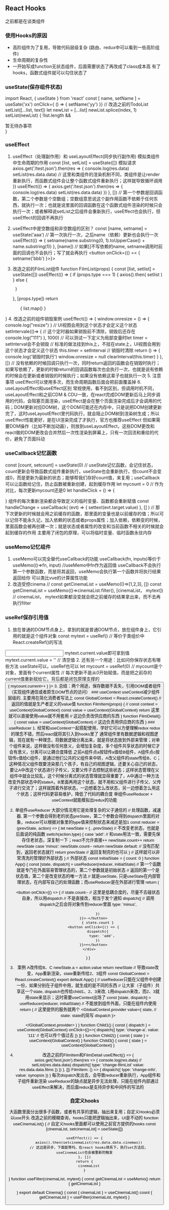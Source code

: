 <!--
 * @Author: yuzihan yuzihanyuzihan@163.com
 * @Date: 2022-05-20 18:44:05
 * @LastEditors: yuzihan yuzihanyuzihan@163.com
 * @LastEditTime: 2022-06-02 09:31:41
 * @FilePath: /fe_interview/react/react3.md
 * @Description: 这是默认设置,请设置`customMade`, 打开koroFileHeader查看配置 进行设置: https://github.com/OBKoro1/koro1FileHeader/wiki/%E9%85%8D%E7%BD%AE
-->
## React Hooks
之前都是在谈类组件
### 使用Hooks的原因
- 高阶组件为了复用，导致代码层级复杂 (路由、redux中可以看到一些高阶组件)
- 生命周期的复杂性
- 一开始写成function无状态组件，后面需要状态了再改成了class成本高
有了hooks，函数式组件就可以勾住状态了
### useState(保存组件状态)
import React, { useState } from 'react'
const [ name, setName ] = useSate('xx')
onClick={ () => {
    setName('yy')
}}
// 改造之前的TodoList
setList([...list, text])
let newList = [...list]
newList.splice(index, 1)
setList(newList)
{ !list.length && <div>暂无待办事项</div> }
### useEffect
1. useEffect（处理副作用）和 useLayoutEffect(同步执行副作用)
模拟类组件中生命周期的作用
const [list, setList] = useState([])
模拟请求
axios.get('/test.json').then(res => {
    console.log(res.data)
    setList(res.data.data) // 这里和类组件的渲染机制不同，类组件是让render重新执行，而函数式组件会让整个函数式组件重新执行；这样就导致循环调用
})
useEffect(() => {
    axios.get('/test.json').then(res => {
        console.log(res.data)
        setList(res.data.data) 
    })
}, []) // 第一个参数是回调函数，第二个参数是个空数组；空数组意思说这个副作用函数不依赖于任何东西，就执行一次；也就是说里面的回调函数在这个函数式组件渲染的时候只会执行一次；或者解释说setList之后组件会重新执行，useEffect也会执行，但useEffect的回调不再执行
2. useEffect中是空数组和非空数组的区别？
const [name, setname] = useState('aaa')
// 第一次执行一次，之后name（依赖）更新也会执行一次
useEffect(() => {
    setname(name.substring(0, 1).toUpperCase() + name.substring(1))
}, [name]) // 如果[]不写依赖的name, setname调用时前面的回调也不会执行；写了就会再执行
<button onClick={() =< {
    setname('bbb')
}>}></button>
3. 改造之前的FilmList组件
function FilmList(props) {
    const [list, setlist] = useState([])
    useEffect(() => {
        if (props.type === 1) {
            axios().then( setlist )
        } else {

        }
    }, [props.type])
    return <ul>
            {
                list.map()
            }
    </ul>
}
4. 改造之前的组件销毁案例
useEffect(() => {
    window.onresize = () => {
        console.log("resize")
    }
    // UI视图会用到这个状态才会定义这个状态
    setIntervale(()=> { // 这个定时器如果销毁前不清除，销毁后还存在
        console.log("111")
    }, 1000)
    // 可以测试一下定义为局部变量时let timer = setInterval会不会销毁
    // 标准的做法挂到this上，不挂在state上，UI视图会用到这个状态才会定义这个状态
    this.timer = setInterval // 销毁时清除
    return () => {
        console.log('销毁时执行')
        window.onresize = null
        clearInterval(this.timer)
    }
}, []) // 没有依赖的时候回调只执行一次，同时return返回的函数会在销毁时执行；如果写依赖了，更新的时候return的回调函数每次也会执行一次，也就是说有依赖的时候会在更新或者销毁的时候执行；如果没有依赖这辈子也就执行一次
5. 注意事项
useEffect可以使用多次，而生命周期函数后面会把前面覆盖掉
6. useLayoutEffect和useEffect区别
常规使用，看不到区别，但调用时机不同，useLayoutEffect和之前CDM & CDU一致，在react完成DOM更新后马上同步调用的代码，会阻塞页面渲染，useEffect是会在整个页面渲染完成后才会调用的代码；DOM更新对应DOM树，这个DOM可能还在内存中，只是说把DOM创建更新完了，这时useLayoutEffect里代码执行，就会阻止DOM树到渲染树生成；所以useEffect性能更好，是在UI渲染完成了才执行，官方也推荐useEffect
但如果需要DOM操作（比如不断加动画），则放到useLayoutEffect，这些DOM更改和react做的DOM更改会合并然后一次性渲染到屏幕上，只有一次回流和重绘的代价，避免了页面抖动
### useCallback记忆函数
const [count, setcount] = useState(0)
// useState记忆函数，会记住状态，count更新会导致函数式组件重新执行，useState也会重新执行，但count不会变成0，而是更新为最新的状态；能够帮我们存好count值，来复用；useCallback可以让函数给记住，防止函数被重新创建，起到缓存作用
let mycount = 0 // 作为对比，每次更新mycount还是0
let handleClick = () => {
    
}
组件的每次重新渲染都会导致定义的临时变量、函数都会重新赋值
const handleChange = useCallback(
    (evt) => {
        settext(evt.target.value)
    }, []
) // 那下次更新的时候就会用之前缓存的函数，那里面的变量也是以前缓存的值；所以可以记但不能永久记，加入依赖的状态或者props属性；加入依赖，依赖变的时候，里面函数会被再创建一次；就是状态或者属性的改变和当前函数不相关的时候就会起到缓存的作用
主要用了闭包的原理，可以将临时变量、临时函数永驻内存
### useMemo记忆组件
1. useMemo可以完全替代useCallback的功能
useCallback(fn, inputs)等价于useMemo(()=>fn, input) //useMemo中fn作为返回值
useCallback不会执行第一个参数函数，而是将其返回，useMemo会执行第一个函数并将执行结果返回给你
可以类比vue的计算属性功能
2. 改造受控cinema
// const getCinemaList = useMemo(()=>[1,2,3], [])
const getCinemaList = useMemo(()=>cinemaList.filter(), [cinemaList， mytext]) // cinemaList， mytext如果都没变就会把之前缓存的结果拿出来，而不去再执行filter
### useRef保存引用值
1. 放在普通的DOM节点身上，拿到的就是普通DOM节点，放在组件身上，它引用的就是这个组件对象
const mytext = useRef() // 等价于类组价中React.createRef()的写法
<input ref={mytext} />
mytext.current.value即可拿到值
mytext.current.value = '' // 清空值
2. 还有另一个用途：比如问你保存状态有哪些方法
useState可以，useRef也可以
let mycount = useRef(0) // mycount是个对象，里面有个current属性
// 每次更新不是从0开始赋值，而是把之前存的current值重新赋给它，背后都是闭包原理支撑的
<button onClick={ () => {
    mycount.current++
} }>
3. 总结：两个用途，保存数据不丢失，引用DOM或者组件（实现组件通信或者原生DOM节点的访问）
### useContext
useContext减少组件层级的, 主要用在简化消费者写法上
const GlobalContext = React.createContext() // 返回的值就是生产者定义的value值
function FilmItem(props) {
    // const context = useContext(GlobalContext)
    const value = useContext(GlobalContext)
    return 这里就可以直接使用value就不用套用<GlobalContext.Consumer>
    // 这边负责改供应商的东西
}
function FilmDetail() {
    const value = useContext(GlobalContext)
    // 这边负责用供应商的东西
}
### useReducer
1. 经常和useContext一起搭配使用，学好它可以方便理解redux
redux的理念不错，然后react就将其引入到hooks里了
通常组件里有数据逻辑和视图逻辑，现在就有一种理念，将数据逻辑分离出来，就是将状态放到外部来管理；对单个组件来说，这样做没有任何意义，会增加复杂度，多个组件共享状态的时候它才会有意义，分离可以让耦合度降低
之前A组件点a按钮传a值给B组件，A组件点c按钮传c值给C组件，是通过他们公共的父组件来中转，A改父组件的state传给B、C；这种情况父组件既要渲染那几个孩子，有自己的视图逻辑，还要关心自己的状态，要让A中改这个状态进行子传父，又要父传子去控制这些状态；这样状态管理在父组件中就会比较乱，这个时候分离式的状态管理就显得重要了，A中通过一种方法改变外部状态中的stateA，B里面再用这个状态，就不用和父组件进行子传父、父传子进行交流了；这样就围着外部状态，一边想着怎么改状态，另一边想着怎么用这个状态；这样代码更容易维护，降低了代码的耦合度
单组件useReducer + useContext就能模拟出redux的功能

2. 单组件useReducer
大部分情况用它是处理复杂的父子通信的
// 处理函数，减速器, 第一个参数会得到老的状态preState，第二个参数会得到dispatch里面的对象，reducer可以根据对象里的type值来控制状态来减还是加1
const reducer = (prevState, action) => {
    let newState = {...prevState} // 不改变老状态，也就是后面说的纯函数
    switch(action.type) {
        case 'add':
            // 和state用法一致，需要先保存住老状态，深复制一下；react不允许直接++
            newState.count++
            return newState
        case 'minus':
            newState.count--
            return newState
        default: // 没有匹配到，返回老状态就行
            return prevState // 返回复制完的也可以
        } // 这样就可以非常清洗的管理好外部状态
}
// 外部状态
const initialState = {
    count: 0
}
function App() {
    const [state, dispatch] = useReducer(reducer, initialState) // 第一个函数就是专门在外面容易管理状态的，第二个参数就是初始状态
    // 返回的第一个是状态值，第二个是改变状态的唯一方法
    // 就是useState, 只是useState在内部管理状态，在内部写自己的处理函数；而useReducer是在外部进行管理
    return (
        <div>
            <button onClick={() => {
                // state.count--
                // 这里是低耦合度的，尽量不去碰状态自身，所以用dispatch
                // 不是直接改，相当于发个通知
                dispatch({ // 调用dispatch之后会将对象传到reducer里面
                    type: 'minus',

                })
            }}>-</button>
                { state.count }
            <button onClick={() => {
                dispatch({
                    type: 'add',
                })
            }}>+</button>
        </div>
    )
}

3. 案例
A改传给B、C
newState.a = action.value
return newState // 导致state改变，App重新渲染，state重新传给2、3组件
const GlobalContext = React.createContext()
export default App() {
    // useReducer只能在父组件中创建一份，如果分别在子组件中用，就生成的是不同的东西
    // 让大家（子组件）共享这一个state, dispatch也传给child1、2、3来改, 1用dispatch来改，而2、3就用state来显示；这时需要useContext出场了
    const [state, dispatch] = useReducer(reducer, initialState) // 不能放到组件外面，只能在组件内使用
    return (
        // 这里提供的服务就两个
        <GlobalContext.provider value={
            state, // state: state的简写
            dispatch
        }>
            <div>
                <Child1 />
                <Child2 />
                <Child3 />
            </div>
        </GlobalContext.provider>
    )
}
function Child1() {
    const { dispatch } = useContext(GlobalContext)
    onClick={()=>{
        dispatch({
            type: 'change-a',
            value: '111' // 也可以传个值过去
        })
    }}
}
function Child2() {
    const { state } = useContext(GlobalContext)
}
function Child3() {
    const { state } = useContext(GlobalContext)
}
4. 改造之前的FilmItem和FilmDetail
useEffect(() => {
    axios.get('/test.json').then(res => {
        console.log(res.data)
        // setList(res.data.data) 
        dispatch({
            type: 'change-filmList'
            value: res.data.data.films
        })
    })
}, [])
FilmItem:
() => {
    dispatch({
        type: 'change-info',
        value: synopsis
    })
}
每次dispatch发出去，会导致reducer重新执行，App组件和子组件重新渲染
useReducer的缺点就是异步无法处理，只能在组件内部通过useEffect来解决，而后面redux是支持异步和中间件的写法的
### 自定义hooks
大函数里面分出很多子函数，或者有共享的逻辑，抽出来复用；自定义Hooks必须以use开头
改造之前的模糊查询，hooks只能把逻辑抽出来，UI是不动的
function useCinemaList() { // 自定义hooks里面都可以使用之前官方提供的hooks
    const [cinemaList, setcinemaList] = useState([])

    useEffect(() => {
        axios().then(setcinemaList(res.data.data.cinemas))
        // 这边是异步，下面能等吗，在react hooks体系下，执行set方法后，useCinemaList也会被重新的触发
    }, [])
    return {
        cinemaList
    }
}
function useFilter(cinemaList, mytext) {
    const getCinemaList = useMemo()
    return {
        getCinemaList
    }

}
export default Cinema() {
    const { cinemaList } = useCinemaList()
    cosnt { getCinemaList } = useFilter(cinemaList, mytext)
}



